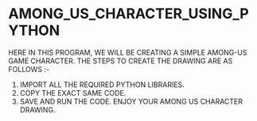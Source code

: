 # AMONG_US_CHARACTER_USING_PYTHON

HERE IN THIS PROGRAM, WE WILL BE CREATING A SIMPLE AMONG-US GAME CHARACTER.
THE STEPS TO CREATE THE DRAWING ARE AS FOLLOWS :-
1) IMPORT ALL THE REQUIRED PYTHON LIBRARIES.
2) COPY THE EXACT SAME CODE.
3) SAVE AND RUN THE CODE.
ENJOY YOUR AMONG US CHARACTER DRAWING.

